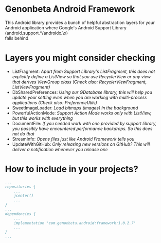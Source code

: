 # Genonbeta Android Framework
This Android library provides a bunch of helpful abstraction layers for your
Android application where Google's Android Support Library (android.support.\*/androidx.\x)   
falls behind.

# Layers you might consider checking
* ListFragment: *Apart from Support Library's ListFragment, this does not explicitly define a ListView so that you use RecyclerView or any view that derives ViewGroup class (Check also: RecyclerViewFragment, ListViewFragment)*
* DbSharedPreferences: *Using our GDatabase library, this will help you update your setting
even when you are working with multi-process applications (Check also: PreferenceUtils)*
* SweetImageLoader: *Load bitmaps (images) in the background*
* PowerfulActionMode: *Support Action Mode works only with ListView, but this works with everything*
* DocumentFile: *If you needed work with one provided by support library, you possibly have encountered
performance backdrops. So this does not do that*
* StreamInfo: *Opens files just like Android Framework tells you*
* UpdateWithGitHub: *Only releasing new versions on GitHub? This will deliver a notification whenever you release one*

# How to include in your projects?
```yaml
...
repositories {
    ...
    jcenter()
    ...
}
...
dependencies {
    ...
    implementation 'com.genonbeta.android:framework:1.0.2.7'
    ...
}
...
```
